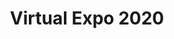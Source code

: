 ---
title:  "Virtual Expo 2020"
location: "Online"
image: assets/images/events/2020-09-25-virutalexpo-2020.png
eventdate: 2020-09-25
site: 'https://xenappblog.com/agenda/'
---